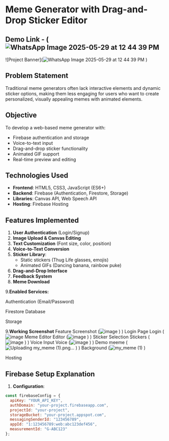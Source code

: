# Meme Generator with Drag-and-Drop Sticker Editor
## Demo Link - (![WhatsApp Image 2025-05-29 at 12 44 39 PM](https://github.com/user-attachments/assets/80acb4fb-cc8d-4bb8-bf1e-85f7b9cb3586)

![Project Banner](![WhatsApp Image 2025-05-29 at 12 44 39 PM](https://github.com/user-attachments/assets/80acb4fb-cc8d-4bb8-bf1e-85f7b9cb3586)
)

## Problem Statement
Traditional meme generators often lack interactive elements and dynamic sticker options, making them less engaging for users who want to create personalized, visually appealing memes with animated elements.

## Objective
To develop a web-based meme generator with:
- Firebase authentication and storage
- Voice-to-text input
- Drag-and-drop sticker functionality
- Animated GIF support
- Real-time preview and editing

## Technologies Used
- **Frontend**: HTML5, CSS3, JavaScript (ES6+)
- **Backend**: Firebase (Authentication, Firestore, Storage)
- **Libraries**: Canvas API, Web Speech API
- **Hosting**: Firebase Hosting

## Features Implemented
1. **User Authentication** (Login/Signup)
2. **Image Upload & Canvas Editing**
3. **Text Customization** (Font size, color, position)
4. **Voice-to-Text Conversion**
5. **Sticker Library**:
   - Static stickers (Thug Life glasses, emojis)
   - Animated GIFs (Dancing banana, rainbow puke)
6. **Drag-and-Drop Interface**
7. **Feedback System**
8. **Meme Download**

9.**Enabled Services:**

Authentication (Email/Password)

Firestore Database

Storage

9.**Working Screenshot**
Feature	Screenshot (![image](https://github.com/user-attachments/assets/96a91ee4-d07c-49df-95a6-10bd61e4b24b)
)
)
Login Page	Login  (![image](https://github.com/user-attachments/assets/4e250a46-47e1-45c4-88fc-c6cd8dab33b7)
Meme Editor	Editor (![image](https://github.com/user-attachments/assets/0698b50f-8d38-4e0e-88ee-eb7976db52b6)
)
)
Sticker Selection	Stickers (![image](https://github.com/user-attachments/assets/ccb20d01-01ed-45d7-abec-ef61fc46fa4b)
)
)
Voice Input	Voice (![image](https://github.com/user-attachments/assets/985045fe-629b-4abf-b2f5-c1622387aba8)
)
)
Demo meeme (![Uploading my_meme (1).png…]()
)
)
Background  (![my_meme (1)](https://github.com/user-attachments/assets/a5024114-571d-4346-9912-f6b6a0bea0aa)
)


Hosting
## Firebase Setup Explanation
1. **Configuration**:
```javascript
const firebaseConfig = {
  apiKey: "YOUR_API_KEY",
  authDomain: "your-project.firebaseapp.com",
  projectId: "your-project",
  storageBucket: "your-project.appspot.com",
  messagingSenderId: "123456789",
  appId: "1:123456789:web:abc123def456",
  measurementId: "G-ABC123"
};


